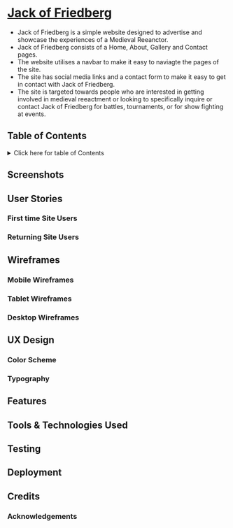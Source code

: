 #  [Jack of Friedberg](https://jackofblades95.github.io/jack-of-friedberg/index.html)

* Jack of Friedberg is a simple website designed to advertise and showcase the experiences of a Medieval Reeanctor.
* Jack of Friedberg consists of a Home, About, Gallery and Contact pages.
* The website utilises a navbar to make it easy to naviagte the pages of the site.
* The site has social media links and a contact form to make it easy to get in contact with Jack of Friedberg.
* The site is targeted towards people who are interested in getting involved in medieval reeactment or looking to specifically
inquire or contact Jack of Friedberg for battles, tournaments, or for show fighting at events.

## Table of Contents

<details>
<summary>Click here for table of Contents</summary>
[Screenshots of Jack of Friedberg] (#screenshots)

</details>

## Screenshots

## User Stories

### First time Site Users

### Returning Site Users

## Wireframes

### Mobile Wireframes

### Tablet Wireframes

### Desktop Wireframes

## UX Design

### Color Scheme

### Typography

## Features

## Tools & Technologies Used

## Testing

## Deployment

## Credits

### Acknowledgements